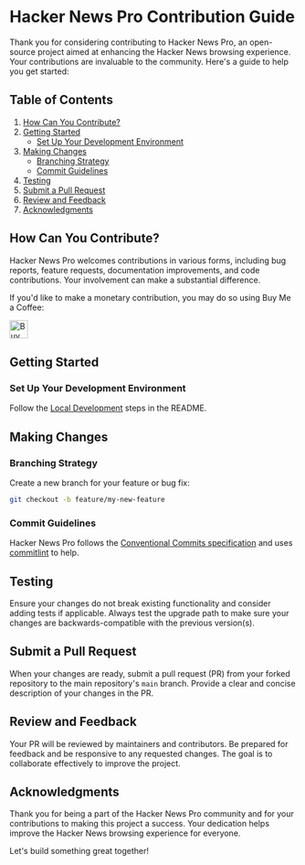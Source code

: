 # Hacker News Pro Contribution Guide

Thank you for considering contributing to Hacker News Pro, an open-source
project aimed at enhancing the Hacker News browsing experience. Your
contributions are invaluable to the community. Here's a guide to help you get
started:

## Table of Contents

1. [How Can You Contribute?](#how-can-you-contribute)
1. [Getting Started](#getting-started)
   - [Set Up Your Development Environment](#set-up-your-development-environment)
1. [Making Changes](#making-changes)
   - [Branching Strategy](#branching-strategy)
   - [Commit Guidelines](#commit-guidelines)
1. [Testing](#testing)
1. [Submit a Pull Request](#submit-a-pull-request)
1. [Review and Feedback](#review-and-feedback)
1. [Acknowledgments](#acknowledgments)

## How Can You Contribute?

Hacker News Pro welcomes contributions in various forms, including bug reports,
feature requests, documentation improvements, and code contributions. Your
involvement can make a substantial difference.

If you'd like to make a monetary contribution, you may do so using Buy Me a
Coffee:

<a href="https://www.buymeacoffee.com/danlovelace" target="_blank">
    <img
        src="https://cdn.buymeacoffee.com/buttons/v2/default-yellow.png"
        alt="Buy Me A Coffee"
        style="aspect-ratio: 1 / .276; height: 32px"
    />
</a>

## Getting Started

### Set Up Your Development Environment

Follow the [Local Development](./README.md#local-development) steps in the
README.

## Making Changes

### Branching Strategy

Create a new branch for your feature or bug fix:

```bash
git checkout -b feature/my-new-feature
```

### Commit Guidelines

Hacker News Pro follows the
[Conventional Commits specification](https://www.conventionalcommits.org/en/v1.0.0/#specification)
and uses [commitlint](https://commitlint.js.org) to help.

## Testing

Ensure your changes do not break existing functionality and consider adding
tests if applicable. Always test the upgrade path to make sure your changes are
backwards-compatible with the previous version(s).

## Submit a Pull Request

When your changes are ready, submit a pull request (PR) from your forked
repository to the main repository's `main` branch. Provide a clear and concise
description of your changes in the PR.

## Review and Feedback

Your PR will be reviewed by maintainers and contributors. Be prepared for
feedback and be responsive to any requested changes. The goal is to collaborate
effectively to improve the project.

## Acknowledgments

Thank you for being a part of the Hacker News Pro community and for your
contributions to making this project a success. Your dedication helps improve
the Hacker News browsing experience for everyone.

Let's build something great together!
